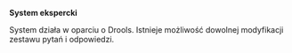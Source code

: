 **System ekspercki**

System działa w oparciu o Drools. Istnieje możliwość dowolnej modyfikacji zestawu pytań i odpowiedzi.
